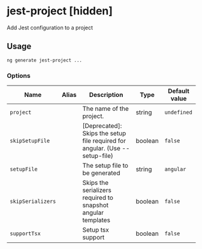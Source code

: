 # jest-project [hidden]

Add Jest configuration to a project

## Usage

```bash
ng generate jest-project ...

```

### Options

| Name              | Alias | Description                                                                 | Type    | Default value |
| ----------------- | ----- | --------------------------------------------------------------------------- | ------- | ------------- |
| `project`         |       | The name of the project.                                                    | string  | `undefined`   |
| `skipSetupFile`   |       | [Deprecated]: Skips the setup file required for angular. (Use --setup-file) | boolean | `false`       |
| `setupFile`       |       | The setup file to be generated                                              | string  | `angular`     |
| `skipSerializers` |       | Skips the serializers required to snapshot angular templates                | boolean | `false`       |
| `supportTsx`      |       | Setup tsx support                                                           | boolean | `false`       |
